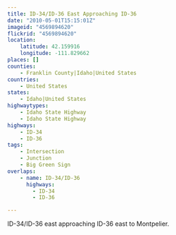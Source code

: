 ```yaml
---
title: ID-34/ID-36 East Approaching ID-36
date: "2010-05-01T15:15:01Z"
imageid: "4569894620"
flickrid: "4569894620"
location:
    latitude: 42.159916
    longitude: -111.829662
places: []
counties:
    - Franklin County|Idaho|United States
countries:
    - United States
states:
    - Idaho|United States
highwaytypes:
    - Idaho State Highway
    - Idaho State Highway
highways:
    - ID-34
    - ID-36
tags:
    - Intersection
    - Junction
    - Big Green Sign
overlaps:
    - name: ID-34/ID-36
      highways:
        - ID-34
        - ID-36

---
```

ID-34/ID-36 east approaching ID-36 east to Montpelier.